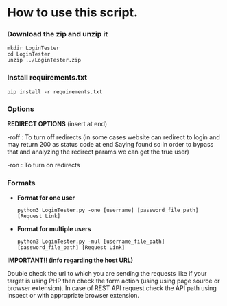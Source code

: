 # How to use this script.

### Download the zip and unzip it

```shell
mkdir LoginTester
cd LoginTester
unzip ../LoginTester.zip
```

### Install requirements.txt

```shell
pip install -r requirements.txt
```

### Options

**REDIRECT OPTIONS** (insert at end)

-roff : To turn off redirects (in some cases website can redirect to login and may return 200 as status code at end Saying found so in order to bypass that and analyzing the redirect params we can get the true user)

-ron : To turn on redirects

### Formats

- **Format for one user**

  ```shell
  python3 LoginTester.py -one [username] [password_file_path] [Request Link]
  ```

- **Format for multiple users**
  ```shell
  python3 LoginTester.py -mul [username_file_path] [password_file_path] [Request Link]
  ```

**IMPORTANT!! (info regarding the host URL)**

Double check the url to which you are sending the requests like if your target is using PHP then check the form action (using using page source or browser extension).
In case of REST API request check the API path using inspect or with appropriate browser extension.
